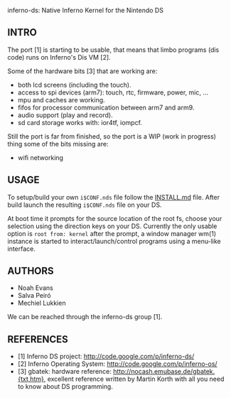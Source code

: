 inferno-ds: Native Inferno Kernel for the Nintendo DS 

INTRO
-----
The port [1] is starting to be usable,
that means that limbo programs (dis code) runs on Inferno's Dis VM [2].

Some of the hardware bits [3] that are working are:
- both lcd screens (including the touch).
- access to spi devices (arm7): touch, rtc, firmware, power, mic, ...
- mpu and caches are working.
- fifos for processor communication between arm7 and arm9.
- audio support (play and record).
- sd card storage works with: ior4tf, iompcf.

Still the port is far from finished, so the port is a WIP
(work in progress) thing some of the bits missing are:
- wifi networking

USAGE
-----
To setup/build your own `i$CONF.nds` file follow the [INSTALL.md](INSTALL.md) file.
After build launch the resulting `i$CONF.nds` file on your DS.

At boot time it prompts for the source location of the root fs,
choose your selection using the direction keys on your DS.
Currently the only usable option is `root from: kernel`
after the prompt, a window manager wm(1) instance is started
to interact/launch/control programs using a menu-like interface.

AUTHORS
-------
- Noah Evans
- Salva Peiró
- Mechiel Lukkien

We can be reached through the inferno-ds group [1].

REFERENCES
----------
- [1] Inferno DS project: http://code.google.com/p/inferno-ds/
- [2] Inferno Operating System: http://code.google.com/p/inferno-os/ 
- [3] gbatek: hardware reference: http://nocash.emubase.de/gbatek.{txt,htm},
    excellent reference written by Martin Korth with all you need to know about DS programming.
